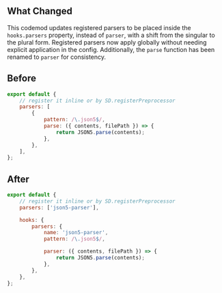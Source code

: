 ## What Changed

This codemod updates registered parsers to be placed inside the `hooks.parsers` property, instead of `parser`, with a shift from the singular to the plural form. Registered parsers now apply globally without needing explicit application in the config. Additionally, the `parse` function has been renamed to `parser` for consistency.

## Before

```jsx
export default {
    // register it inline or by SD.registerPreprocessor
    parsers: [
        {
            pattern: /\.json5$/,
            parse: ({ contents, filePath }) => {
                return JSON5.parse(contents);
            },
        },
    ],
};

```

## After

```jsx
export default {
    // register it inline or by SD.registerPreprocessor
    parsers: ['json5-parser'],

    hooks: {
        parsers: {
            name: 'json5-parser',
            pattern: /\.json5$/,

            parser: ({ contents, filePath }) => {
                return JSON5.parse(contents);
            },
        },
    },
};

```
